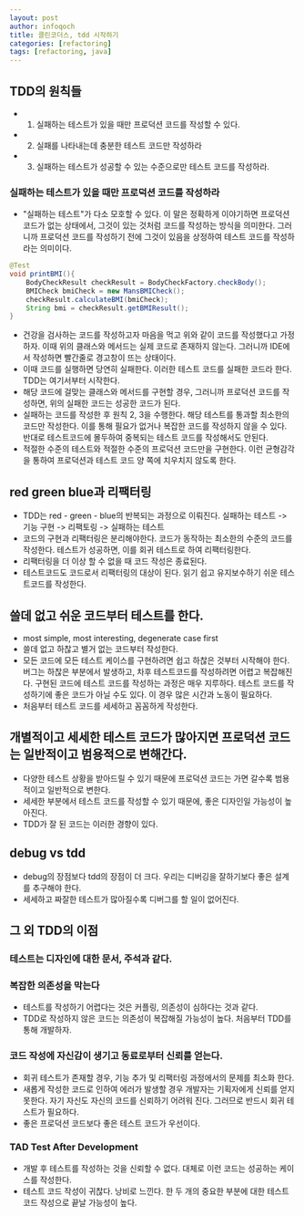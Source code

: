 ```yaml
---
layout: post
author: infoqoch
title: 클린코더스, tdd 시작하기
categories: [refactoring]
tags: [refactoring, java]
---
```


## TDD의 원칙들
- 1. 실패하는 테스트가 있을 때만 프로덕션 코드를 작성할 수 있다. 
- 2. 실패를 나타내는데 충분한 테스트 코드만 작성하라
- 3. 실패하는 테스트가 성공할 수 있는 수준으로만 테스트 코드를 작성하라.

### 실패하는 테스트가 있을 때만 프로덕션 코드를 작성하라
- "실패하는 테스트"가 다소 모호할 수 있다. 이 말은 정확하게 이야기하면 프로덕션 코드가 없는 상태에서, 그것이 있는 것처럼 코드를 작성하는 방식을 의미한다. 그러니까 프로덕션 코드를 작성하기 전에 그것이 있음을 상정하여 테스트 코드를 작성하라는 의미이다. 

```java
@Test
void printBMI(){
    BodyCheckResult checkResult = BodyCheckFactory.checkBody();
    BMICheck bmiCheck = new MansBMICheck();
    checkResult.calculateBMI(bmiCheck);
    String bmi = checkResult.getBMIResult();
}
```

- 건강을 검사하는 코드를 작성하고자 마음을 먹고 위와 같이 코드를 작성했다고 가정하자. 이때 위의 클래스와 메서드는 실제 코드로 존재하지 않는다. 그러니까 IDE에서 작성하면 빨간줄로 경고창이 뜨는 상태이다. 
- 이때 코드를 실행하면 당연히 실패한다. 이러한 테스트 코드를 실패한 코드라 한다. TDD는 여기서부터 시작한다. 
- 해당 코드에 걸맞는 클래스와 메서드를 구현할 경우, 그러니까 프로덕션 코드를 작성하면, 위의 실패한 코드는 성공한 코드가 된다. 
- 실패하는 코드를 작성한 후 원칙 2, 3을 수행한다. 해당 테스트를 통과할 최소한의 코드만 작성한다. 이를 통해 필요가 없거나 복잡한 코드를 작성하지 않을 수 있다. 반대로 테스트코드에 몰두하여 중복되는 테스트 코드를 작성해서도 안된다. 
- 적절한 수준의 테스트와 적절한 수준의 프로덕션 코드만을 구현한다. 이런 균형감각을 통하여 프로덕션과 테스트 코드 양 쪽에 치우치지 않도록 한다. 

## red green blue과 리팩터링
- TDD는 red - green - blue의 반복되는 과정으로 이뤄진다. 실패하는 테스트 -> 기능 구현 -> 리팩토링 -> 실패하는 테스트
- 코드의 구현과 리팩터링은 분리해야한다. 코드가 동작하는 최소한의 수준의 코드를 작성한다. 테스트가 성공하면, 이를 회귀 테스트로 하여 리팩터링한다.
- 리팩터링을 더 이상 할 수 없을 때 코드 작성은 종료된다. 
- 테스트코드도 코드로서 리팩터링의 대상이 된다. 읽기 쉽고 유지보수하기 쉬운 테스트코드를 작성한다.

## 쓸데 없고 쉬운 코드부터 테스트를 한다.
- most simple, most interesting, degenerate case first
- 쓸데 없고 하찮고 별거 없는 코드부터 작성한다. 
- 모든 코드에 모든 테스트 케이스를 구현하려면 쉽고 하찮은 것부터 시작해야 한다. 버그는 하찮은 부분에서 발생하고, 차후 테스트코드를 작성하려면 어렵고 복잡해진다. 구현된 코드에 테스트 코드를 작성하는 과정은 매우 지루하다. 테스트 코드를 작성하기에 좋은 코드가 아닐 수도 있다. 이 경우 많은 시간과 노동이 필요하다. 
- 처음부터 테스트 코드를 세세하고 꼼꼼하게 작성한다.

## 개별적이고 세세한 테스트 코드가 많아지면 프로덕션 코드는 일반적이고 범용적으로 변해간다.
- 다양한 테스트 상황을 받아드릴 수 있기 때문에 프로덕션 코드는 가면 갈수록 범용적이고 일반적으로 변한다. 
- 세세한 부분에서 테스트 코드를 작성할 수 있기 때문에, 좋은 디자인일 가능성이 높아진다. 
- TDD가 잘 된 코드는 이러한 경향이 있다.

## debug vs tdd
- debug의 장점보다 tdd의 장점이 더 크다. 우리는 디버깅을 잘하기보다 좋은 설계를 추구해야 한다. 
- 세세하고 짜잘한 테스트가 많아질수록 디버그를 할 일이 없어진다. 

## 그 외 TDD의 이점
### 테스트는 디자인에 대한 문서, 주석과 같다. 

### 복잡한 의존성을 막는다
- 테스트를 작성하기 어렵다는 것은 커플링, 의존성이 심하다는 것과 같다. 
- TDD로 작성하지 않은 코드는 의존성이 복잡해질 가능성이 높다. 처음부터 TDD를 통해 개발하자.

### 코드 작성에 자신감이 생기고 동료로부터 신뢰를 얻는다.
- 회귀 테스트가 존재할 경우, 기능 추가 및 리팩터링 과정에서의 문제를 최소화 한다. 
- 새롭게 작성한 코드로 인하여 에러가 발생할 경우 개발자는 기획자에게 신뢰를 얻지 못한다. 자기 자신도 자신의 코드를 신뢰하기 어려워 진다. 그러므로 반드시 회귀 테스트가 필요하다.
- 좋은 프로덕션 코드보다 좋은 테스트 코드가 우선이다.

### TAD Test After Development
- 개발 후 테스트를 작성하는 것을 신뢰할 수 없다. 대체로 이런 코드는 성공하는 케이스를 작성한다. 
- 테스트 코드 작성이 귀찮다. 낭비로 느낀다. 한 두 개의 중요한 부분에 대한 테스트 코드 작성으로 끝날 가능성이 높다.